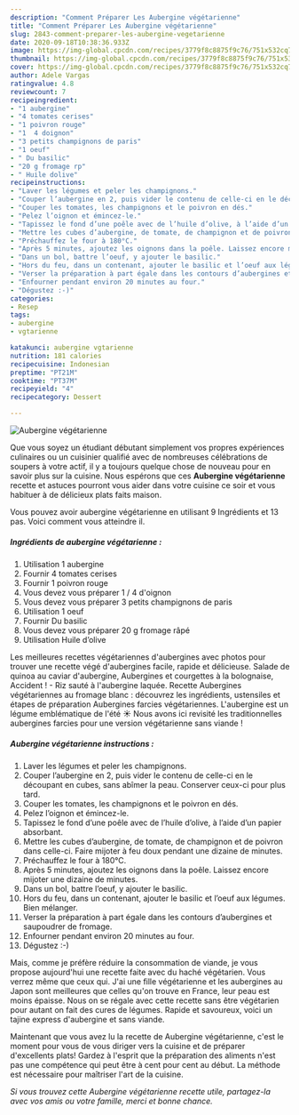 ```yaml
---
description: "Comment Préparer Les Aubergine végétarienne"
title: "Comment Préparer Les Aubergine végétarienne"
slug: 2843-comment-preparer-les-aubergine-vegetarienne
date: 2020-09-18T10:38:36.933Z
image: https://img-global.cpcdn.com/recipes/3779f8c8875f9c76/751x532cq70/aubergine-vegetarienne-photo-principale-de-la-recette.jpg
thumbnail: https://img-global.cpcdn.com/recipes/3779f8c8875f9c76/751x532cq70/aubergine-vegetarienne-photo-principale-de-la-recette.jpg
cover: https://img-global.cpcdn.com/recipes/3779f8c8875f9c76/751x532cq70/aubergine-vegetarienne-photo-principale-de-la-recette.jpg
author: Adele Vargas
ratingvalue: 4.8
reviewcount: 7
recipeingredient:
- "1 aubergine"
- "4 tomates cerises"
- "1 poivron rouge"
- "1  4 doignon"
- "3 petits champignons de paris"
- "1 oeuf"
- " Du basilic"
- "20 g fromage rp"
- " Huile dolive"
recipeinstructions:
- "Laver les légumes et peler les champignons."
- "Couper l’aubergine en 2, puis vider le contenu de celle-ci en le découpant en cubes, sans abîmer la peau. Conserver ceux-ci pour plus tard."
- "Couper les tomates, les champignons et le poivron en dés."
- "Pelez l’oignon et émincez-le."
- "Tapissez le fond d’une poêle avec de l’huile d’olive, à l’aide d’un papier absorbant."
- "Mettre les cubes d’aubergine, de tomate, de champignon et de poivron dans celle-ci. Faire mijoter à feu doux pendant une dizaine de minutes."
- "Préchauffez le four à 180°C."
- "Après 5 minutes, ajoutez les oignons dans la poêle. Laissez encore mijoter une dizaine de minutes."
- "Dans un bol, battre l’oeuf, y ajouter le basilic."
- "Hors du feu, dans un contenant, ajouter le basilic et l’oeuf aux légumes. Bien mélanger."
- "Verser la préparation à part égale dans les contours d’aubergines et saupoudrer de fromage."
- "Enfourner pendant environ 20 minutes au four."
- "Dégustez :-)"
categories:
- Resep
tags:
- aubergine
- vgtarienne

katakunci: aubergine vgtarienne 
nutrition: 181 calories
recipecuisine: Indonesian
preptime: "PT21M"
cooktime: "PT37M"
recipeyield: "4"
recipecategory: Dessert

---
```



![Aubergine végétarienne](https://img-global.cpcdn.com/recipes/3779f8c8875f9c76/751x532cq70/aubergine-vegetarienne-photo-principale-de-la-recette.jpg)

Que vous soyez un étudiant débutant simplement vos propres expériences culinaires ou un cuisinier qualifié avec de nombreuses célébrations de soupers à votre actif, il y a toujours quelque chose de nouveau pour en savoir plus sur la cuisine. Nous espérons que ces <strong> Aubergine végétarienne </strong> recette et astuces pourront vous aider dans votre cuisine ce soir et vous habituer à de délicieux plats faits maison.

<!--inarticleads1-->

Vous pouvez avoir aubergine végétarienne en utilisant 9 Ingrédients et 13 pas. Voici comment vous atteindre il.

##### Ingrédients de aubergine végétarienne :

1. Utilisation 1 aubergine
1. Fournir 4 tomates cerises
1. Fournir 1 poivron rouge
1. Vous devez vous préparer 1 / 4 d&#39;oignon
1. Vous devez vous préparer 3 petits champignons de paris
1. Utilisation 1 oeuf
1. Fournir  Du basilic
1. Vous devez vous préparer 20 g fromage râpé
1. Utilisation  Huile d’olive


Les meilleures recettes végétariennes d&#39;aubergines avec photos pour trouver une recette végé d&#39;aubergines facile, rapide et délicieuse. Salade de quinoa au caviar d&#39;aubergine, Aubergines et courgettes à la bolognaise, Accident ! - Riz sauté à l&#39;aubergine laquée. Recette Aubergines végétariennes au fromage blanc : découvrez les ingrédients, ustensiles et étapes de préparation Aubergines farcies végétariennes. L&#39;aubergine est un légume emblématique de l&#39;été ☀️ Nous avons ici revisité les traditionnelles aubergines farcies pour une version végétarienne sans viande ! 

<!--inarticleads2-->

##### Aubergine végétarienne instructions :

1. Laver les légumes et peler les champignons.
1. Couper l’aubergine en 2, puis vider le contenu de celle-ci en le découpant en cubes, sans abîmer la peau. Conserver ceux-ci pour plus tard.
1. Couper les tomates, les champignons et le poivron en dés.
1. Pelez l’oignon et émincez-le.
1. Tapissez le fond d’une poêle avec de l’huile d’olive, à l’aide d’un papier absorbant.
1. Mettre les cubes d’aubergine, de tomate, de champignon et de poivron dans celle-ci. Faire mijoter à feu doux pendant une dizaine de minutes.
1. Préchauffez le four à 180°C.
1. Après 5 minutes, ajoutez les oignons dans la poêle. Laissez encore mijoter une dizaine de minutes.
1. Dans un bol, battre l’oeuf, y ajouter le basilic.
1. Hors du feu, dans un contenant, ajouter le basilic et l’oeuf aux légumes. Bien mélanger.
1. Verser la préparation à part égale dans les contours d’aubergines et saupoudrer de fromage.
1. Enfourner pendant environ 20 minutes au four.
1. Dégustez :-)


Mais, comme je préfère réduire la consommation de viande, je vous propose aujourd&#39;hui une recette faite avec du haché végétarien. Vous verrez même que ceux qui. J&#39;ai une fille végétarienne et les aubergines au Japon sont meilleures que celles qu&#39;on trouve en France, leur peau est moins épaisse. Nous on se régale avec cette recette sans être végétarien pour autant on fait des cures de légumes. Rapide et savoureux, voici un tajine express d&#39;aubergine et sans viande. 

<!--inarticleads1-->

<p>
Maintenant que vous avez lu la recette de Aubergine végétarienne, c'est le moment pour vous de vous diriger vers la cuisine et de préparer d'excellents plats! Gardez à l'esprit que la préparation des aliments n'est pas une compétence qui peut être à cent pour cent au début. La méthode est nécessaire pour maîtriser l'art de la cuisine.
</p>

<p>
<i>Si vous trouvez cette Aubergine végétarienne recette utile, partagez-la avec vos amis ou votre famille, merci et bonne chance.</i>
</p>
